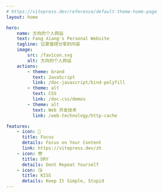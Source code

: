 ```yaml
---
# https://vitepress.dev/reference/default-theme-home-page
layout: home

hero:
    name: 方向的个人网站
    text: Fang Xiang's Personal Website
    tagline: 记录值得分享的内容
    image:
        src: /favicon.svg
        alt: 方向的个人网站
    actions:
        - theme: brand
          text: JavaScript
          link: /doc-javascript/bind-polyfill
        - theme: alt
          text: CSS
          link: /doc-css/demos
        - theme: alt
          text: Web 开发技术
          link: /web-technology/http-cache

features:
    - icon: 🤨
      title: Focus
      details: Focus on Your Content
      link: https://vitepress.dev/zh
    - icon: 😎
      title: DRY
      details: Dont Repeat Yourself
    - icon: 😘
      title: KISS
      details: Keep It Simple, Stupid
---
```

